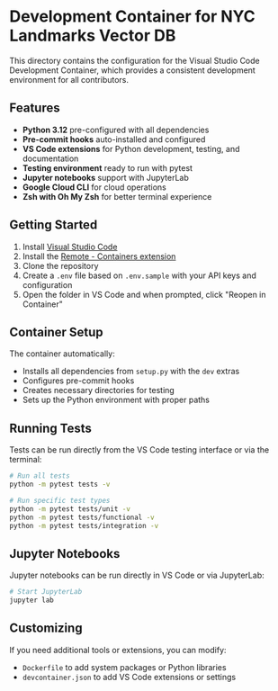 # Development Container for NYC Landmarks Vector DB

This directory contains the configuration for the Visual Studio Code Development Container, which provides a consistent development environment for all contributors.

## Features

- **Python 3.12** pre-configured with all dependencies
- **Pre-commit hooks** auto-installed and configured
- **VS Code extensions** for Python development, testing, and documentation
- **Testing environment** ready to run with pytest
- **Jupyter notebooks** support with JupyterLab
- **Google Cloud CLI** for cloud operations
- **Zsh with Oh My Zsh** for better terminal experience

## Getting Started

1. Install [Visual Studio Code](https://code.visualstudio.com/)
2. Install the [Remote - Containers extension](https://marketplace.visualstudio.com/items?itemName=ms-vscode-remote.remote-containers)
3. Clone the repository
4. Create a `.env` file based on `.env.sample` with your API keys and configuration
5. Open the folder in VS Code and when prompted, click "Reopen in Container"

## Container Setup

The container automatically:

- Installs all dependencies from `setup.py` with the `dev` extras
- Configures pre-commit hooks
- Creates necessary directories for testing
- Sets up the Python environment with proper paths

## Running Tests

Tests can be run directly from the VS Code testing interface or via the terminal:

```bash
# Run all tests
python -m pytest tests -v

# Run specific test types
python -m pytest tests/unit -v
python -m pytest tests/functional -v
python -m pytest tests/integration -v
```

## Jupyter Notebooks

Jupyter notebooks can be run directly in VS Code or via JupyterLab:

```bash
# Start JupyterLab
jupyter lab
```

## Customizing

If you need additional tools or extensions, you can modify:

- `Dockerfile` to add system packages or Python libraries
- `devcontainer.json` to add VS Code extensions or settings
